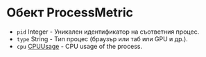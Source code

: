 # Обект ProcessMetric

* `pid` Integer - Уникален идентификатор на съответния процес.
* `type` String - Тип процес (браузър или таб или GPU и др.).
* `cpu` [CPUUsage](cpu-usage.md) - CPU usage of the process.